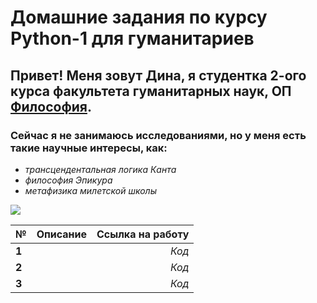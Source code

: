 # Домашние задания по курсу Python-1 для гуманитариев

## Привет! Меня зовут Дина, я студентка 2-ого курса факультета гуманитарных наук, ОП [Философия](https://www.hse.ru/ba/phil/).    

### Сейчас я не занимаюсь исследованиями, но у меня есть такие научные интересы, как: 
+ *трансцендентальная логика Канта*
+ *философия Эпикура* 
+ *метафизика милетской школы* 

![](https://pp.userapi.com/c850016/v850016133/74c11/sOWDpTc_OI4.jpg) 

**№**|**Описание**|**Ссылка на работу**
---|:---:|---:
**1**| |*Код*
**2**| |*Код*
**3**| |*Код*
